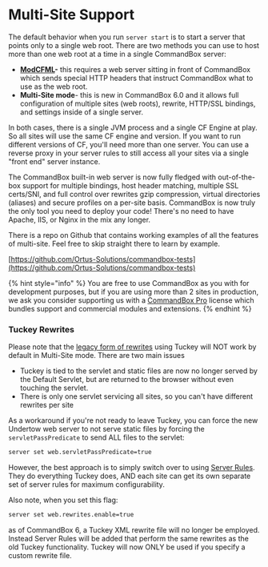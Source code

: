 # Multi-Site Support

The default behavior when you run `server start` is to start a server that points only to a single web root.  There are two methods you can use to host more than one web root at a time in a single CommandBox server:

* [**ModCFML**](../modcfml-support.md)**-** this requires a web server sitting in front of CommandBox which sends special HTTP headers that instruct CommandBox what to use as the web root.
* **Multi-Site mode**- this is new in CommandBox 6.0 and it allows full configuration of multiple sites (web roots), rewrite, HTTP/SSL bindings, and settings inside of a single server.&#x20;

In both cases, there is a single JVM process and a single CF Engine at play.  So all sites will use the same CF engine and version.  If you want to run different versions of CF, you'll need more than one server.  You can use a reverse proxy in your server rules to still access all your sites via a single "front end" server instance. &#x20;

The CommandBox built-in web server is now fully fledged with out-of-the-box support for multiple bindings, host header matching, multiple SSL certs/SNI, and full control over rewrites gzip compression, virtual directories (aliases) and secure profiles on a per-site basis.  CommandBox is now truly the only tool you need to deploy your code!  There's no need to have Apache, IIS, or Nginx in the mix any longer. &#x20;

There is a repo on Github that contains working examples of all the features of multi-site.  Feel free to skip straight there to learn by example.

[https://github.com/Ortus-Solutions/commandbox-tests](https://github.com/Ortus-Solutions/commandbox-tests)

{% hint style="info" %}
You are free to use CommandBox as you with for development purposes, but if you are using more than 2 sites in production, we ask you consider supporting us with a [CommandBox Pro](https://www.ortussolutions.com/products/commandbox-pro) license which bundles support and commercial modules and extensions.
{% endhint %}

### Tuckey Rewrites

Please note that the [legacy form of rewrites](./#tuckey-rewrites) using Tuckey will NOT work by default in Multi-Site mode.  There are two main issues

* Tuckey is tied to the servlet and static files are now no longer served by the Default Servlet, but are returned to the browser without even touching the servlet.
* There is only one servlet servicing all sites, so you can't have different rewrites per site

As a workaround if you're not ready to leave Tuckey, you can force the new Undertow web server to not serve static files by forcing the `servletPassPredicate` to send ALL files to the servlet:

```bash
server set web.servletPassPredicate=true
```

However, the best approach is to simply switch over to using [Server Rules](../configuring-your-server/server-rules/).  They do everything Tuckey does, AND each site can get its own separate set of server rules for maximum configurability.

Also note, when you set this flag:

```bash
server set web.rewrites.enable=true
```

as of CommandBox 6, a Tuckey XML rewrite file will no longer be employed.  Instead Server Rules will be added that perform the same rewrites as the old Tuckey functionality.  Tuckey will now ONLY be used if you specify a custom rewrite file.

